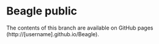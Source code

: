 # Beagle public
The contents of this branch are available on GitHub pages (http://[username].github.io/Beagle).